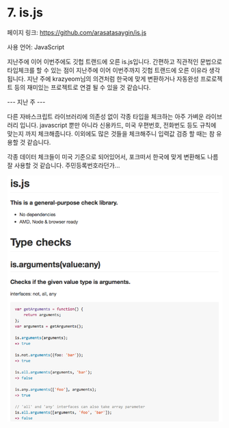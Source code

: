# 7. is.js

페이지 링크: https://github.com/arasatasaygin/is.js

사용 언어: JavaScript

지난주에 이어 이번주에도 깃헙 트랜드에 오른 is.js입니다. 간편하고 직관적인 문법으로 타입체크를 할 수 있는 점이 지난주에 이어 이번주까지 깃헙 트랜드에 오른 이유라 생각됩니다. 지난 주에 krazyeom님의 의견처럼 한국에 맞게 변환하거나 자동완성 프로로젝트 등의 재미있는 프로젝트로 연결 될 수 있을 것 같습니다.


--- 지난 주 ---

다른 자바스크립트 라이브러리에 의존성 없이 각종 타입을 체크하는 아주 가벼운 라이브러리 입니다. javascript 뿐만 아니라 신용카드, 미국 우편번호, 전화번도 등도 규칙에 맞는지 까지 체크해줍니다. 이외에도 많은 것들을 체크해주니 입력값 검증 할 때는 참 유용할 것 같습니다. 

각종 데이터 체크들이 미국 기준으로 되어있어서, 포크떠서 한국에 맞게 변환해도 나름 잘 사용할 것 같습니다. 주민등록번호라던가...

![이미지1](../img/002$04.png)
